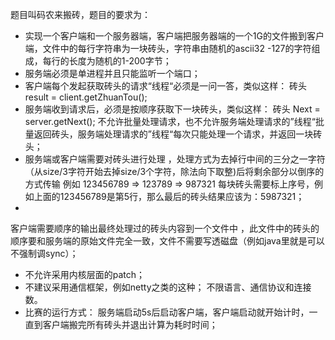  题目叫码农来搬砖，题目的要求为： 
 - 实现一个客户端和一个服务器端，客户端把服务器端的一个1G的文件搬到客户端，文件中的每行字符串为一块砖头，字符串由随机的ascii32 
 -127的字符组成，每行的长度为随机的1-200字节； 
 - 服务端必须是单进程并且只能监听一个端口； 
 - 客户端每个发起获取砖头的请求“线程“必须是一问一答，类似这样： 砖头 result = client.getZhuanTou(); 
 - 服务端收到请求后，必须是按顺序获取下一块砖头，类似这样： 砖头 Next = server.getNext(); 
 不允许批量处理请求，也不允许服务端处理请求的”线程“批量返回砖头，服务端处理请求的”线程“每次只能处理一个请求，并返回一块砖头； 
 - 服务端或客户端需要对砖头进行处理 
 ，处理方式为去掉行中间的三分之一字符（从size/3字符开始去掉size/3个字符，除法向下取整)后将剩余部分以倒序的方式传输 例如 123456789 
 => 123789 => 987321 每块砖头需要标上序号，例如上面的123456789是第5行，那么最后的砖头结果应该为：5987321； 
 - 
 客户端需要顺序的输出最终处理过的砖头内容到一个文件中 
 ，此文件中的砖头的顺序要和服务端的原始文件完全一致，文件不需要写透磁盘（例如java里就是可以不强制调sync）； 
 - 不允许采用内核层面的patch； 
 - 不建议采用通信框架，例如netty之类的这种； 不限语言、通信协议和连接数。 
 - 比赛的运行方式： 服务端启动5s后启动客户端，客户端启动就开始计时，一直到客户端搬完所有砖头并退出计算为耗时时间； 
